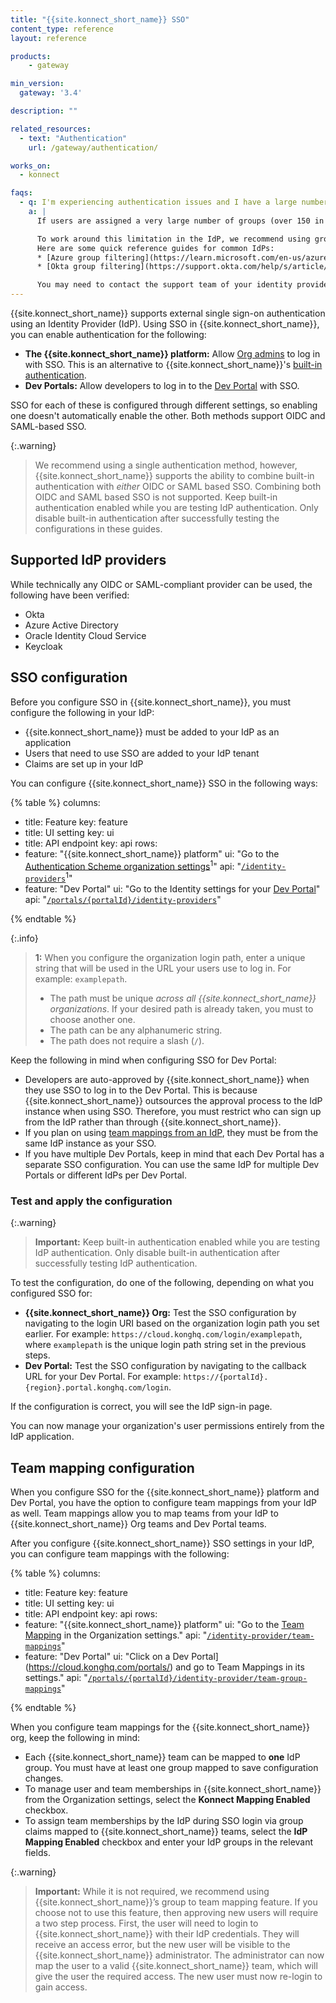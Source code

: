 ```yaml
---
title: "{{site.konnect_short_name}} SSO"
content_type: reference
layout: reference

products:
    - gateway

min_version:
  gateway: '3.4'

description: ""

related_resources:
  - text: "Authentication"
    url: /gateway/authentication/

works_on:
  - konnect

faqs:
  - q: I'm experiencing authentication issues and I have a large number of groups, how do I troubleshoot this?
    a: | 
      If users are assigned a very large number of groups (over 150 in most cases), the IdP may send the groups claim in a non-standard manner, causing authentication issues. 

      To work around this limitation in the IdP, we recommend using group filtering functions provided by the IdP for this purpose. 
      Here are some quick reference guides for common IdPs:
      * [Azure group filtering](https://learn.microsoft.com/en-us/azure/active-directory/hybrid/connect/how-to-connect-fed-group-claims#group-filtering) 
      * [Okta group filtering](https://support.okta.com/help/s/article/How-to-send-certain-groups-that-the-user-is-assigned-to-in-one-Group-attribute-statement)

      You may need to contact the support team of your identity provider in order to learn how to filter groups emitted for the application.
---
```


{{site.konnect_short_name}} supports external single sign-on authentication using an Identity Provider (IdP). Using SSO in {{site.konnect_short_name}}, you can enable authentication for the following:
* **The {{site.konnect_short_name}} platform:** Allow [Org admins](/teams-and-roles/) to log in with SSO. This is an alternative to {{site.konnect_short_name}}'s [built-in authentication](https://cloud.konghq.com/global/organization/settings#authentication-scheme).
* **Dev Portals:** Allow developers to log in to the [Dev Portal](/dev-portal/) with SSO.

SSO for each of these is configured through different settings, so enabling one doesn't automatically enable the other. Both methods support OIDC and SAML-based SSO.

{:.warning}
> We recommend using a single authentication method, however, {{site.konnect_short_name}} supports the ability to
combine built-in authentication with _either_ OIDC or SAML based SSO. Combining both OIDC and SAML based SSO is not supported.
Keep built-in authentication enabled while you are testing IdP authentication. Only disable built-in authentication after
successfully testing the configurations in these guides.

## Supported IdP providers

While technically any OIDC or SAML-compliant provider can be used, the following have been verified:

* Okta 
* Azure Active Directory
* Oracle Identity Cloud Service 
* Keycloak

## SSO configuration

Before you configure SSO in {{site.konnect_short_name}}, you must configure the following in your IdP:
* {{site.konnect_short_name}} must be added to your IdP as an application
* Users that need to use SSO are added to your IdP tenant
* Claims are set up in your IdP

You can configure {{site.konnect_short_name}} SSO in the following ways:

<!--vale off-->
{% table %}
columns:
  - title: Feature
    key: feature
  - title: UI setting
    key: ui
  - title: API endpoint
    key: api
rows:
  - feature: "{{site.konnect_short_name}} platform"
    ui: "Go to the [Authentication Scheme organization settings](https://cloud.konghq.com/global/organization/settings#authentication-scheme)<sup>1</sup>"
    api: "[`/identity-providers`](/api/konnect/identity/v3/#/operations/create-identity-provider)<sup>1</sup>"
  - feature: "Dev Portal"
    ui: "Go to the Identity settings for your [Dev Portal](https://cloud.konghq.com/portals/)"
    api: "[`/portals/{portalId}/identity-providers`](/api/konnect/portal-management/v2/#/operations/create-portal-identity-provider)"

{% endtable %}
<!--vale on-->

{:.info}
> **1:** When you configure the organization login path, enter a unique string that will be used in the URL your users use to log in. For example: `examplepath`.
> * The path must be unique *across all {{site.konnect_short_name}} organizations*. If your desired path is already taken, you must to choose another one.
> * The path can be any alphanumeric string.
> * The path does not require a slash (`/`).

Keep the following in mind when configuring SSO for Dev Portal:

* Developers are auto-approved by {{site.konnect_short_name}} when they use SSO to log in to the Dev Portal.
This is because {{site.konnect_short_name}} outsources the approval process to the IdP instance when using SSO. Therefore, you must restrict
who can sign up from the IdP rather than through {{site.konnect_short_name}}.
* If you plan on using [team mappings from an IdP](#team-mapping-configuration),
they must be from the same IdP instance as your SSO.
* If you have multiple Dev Portals, keep in mind that each Dev Portal has a separate SSO configuration.
You can use the same IdP for multiple Dev Portals or different IdPs per Dev Portal.

### Test and apply the configuration

{:.warning}
> **Important:** Keep built-in authentication enabled while you are testing IdP authentication. Only disable built-in authentication after successfully testing IdP authentication.

To test the configuration, do one of the following, depending on what you configured SSO for:
* **{{site.konnect_short_name}} Org:** Test the SSO configuration by navigating to the login URI based on the organization login path you set earlier. For example: `https://cloud.konghq.com/login/examplepath`, where `examplepath` is the unique login path string set in the previous steps.
* **Dev Portal:** Test the SSO configuration by navigating to the callback URL for your Dev Portal. For example: `https://{portalId}.{region}.portal.konghq.com/login`.

If the configuration is correct, you will see the IdP sign-in page. 

You can now manage your organization's user permissions entirely from the IdP application.

## Team mapping configuration

When you configure SSO for the {{site.konnect_short_name}} platform and Dev Portal, you have the option to configure team mappings from your IdP as well. Team mappings allow you to map teams from your IdP to {{site.konnect_short_name}} Org teams and Dev Portal teams. 

After you configure {{site.konnect_short_name}} SSO settings in your IdP, you can configure team mappings with the following:

<!--vale off-->
{% table %}
columns:
  - title: Feature
    key: feature
  - title: UI setting
    key: ui
  - title: API endpoint
    key: api
rows:
  - feature: "{{site.konnect_short_name}} platform"
    ui: "Go to the [Team Mapping](https://cloud.konghq.com/global/organization/settings#team-mappings ) in the Organization settings."
    api: "[`/identity-provider/team-mappings`](/api/konnect/identity/v3/#/operations/update-idp-team-mappings)"
  - feature: "Dev Portal"
    ui: "Click on a Dev Portal](https://cloud.konghq.com/portals/) and go to Team Mappings in its settings."
    api: "[`/portals/{portalId}/identity-provider/team-group-mappings`](/api/konnect/portal-management/v2/#/operations/update-portal-team-group-mappings)"

{% endtable %}
<!--vale on-->

When you configure team mappings for the {{site.konnect_short_name}} org, keep the following in mind:
* Each {{site.konnect_short_name}} team can be mapped to **one** IdP group. You must have at least one group mapped to save configuration changes.
* To manage user and team memberships in {{site.konnect_short_name}} from the Organization settings, select the **Konnect Mapping Enabled** checkbox.
* To assign team memberships by the IdP during SSO login via group claims mapped to {{site.konnect_short_name}} teams, select the **IdP Mapping Enabled** checkbox and enter your IdP groups in the relevant fields.

{:.warning}
> **Important:** While it is not required, we recommend using {{site.konnect_short_name}}’s group to team mapping feature. If you choose not to use this feature, then approving new users will require a two step process. First, the user will need to login to {{site.konnect_short_name}} with their IdP credentials. They will receive an access error, but the new user will be visible to the {{site.konnect_short_name}} administrator. The administrator can now map the user to a valid {{site.konnect_short_name}} team, which will give the user the required access. The new user must now re-login to gain access.
